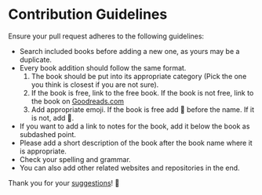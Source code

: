 # Contribution Guidelines
Ensure your pull request adheres to the following guidelines:
- Search included books before adding a new one, as yours may be a duplicate.
- Every book addition should follow the same format.
	1. The book should be put into its appropriate category (Pick the one you think is closest if you are not sure).
	2. If the book is free, link to the free book. If the book is not free, link to the book on [Goodreads.com](https://www.goodreads.com/)
	3. Add appropriate emoji. If the book is free add 📖 before the name. If it is not, add 📕.
- If you want to add a link to notes for the book, add it below the book as subdashed point.
- Please add a short description of the book after the book name where it is appropriate.
- Check your spelling and grammar.
- You can also add other related websites and repositories in the end.

Thank you for your [suggestions](https://github.com/learn-anything/books/edit/master/readme.md)! 💜
